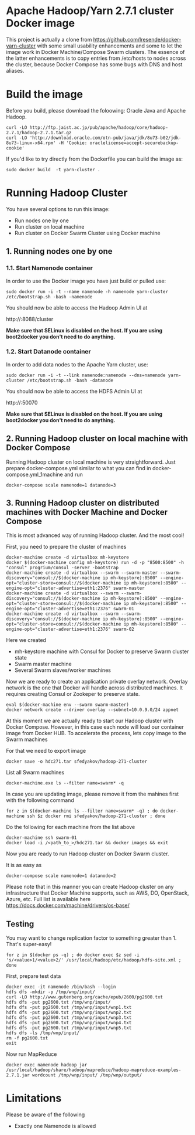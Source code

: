 # Apache Hadoop/Yarn 2.7.1 cluster Docker image
This project is actually a clone from https://github.com/lresende/docker-yarn-cluster with some small usability enhancements and some to let the image work in Docker Machine/Compose Swarm clusters. The essence of the latter enhancements is to copy entries from /etc/hosts to nodes across the cluster, because Docker Compose has some bugs with DNS and host aliases.

# Build the image
Before you build, please download the foloowing: Oracle Java and Apache Hadoop.

```
curl -LO http://ftp.jaist.ac.jp/pub/apache/hadoop/core/hadoop-2.7.1/hadoop-2.7.1.tar.gz
curl -LO 'http://download.oracle.com/otn-pub/java/jdk/8u73-b02/jdk-8u73-linux-x64.rpm' -H 'Cookie: oraclelicense=accept-securebackup-cookie'
```

If you'd like to try directly from the Dockerfile you can build the image as:

```
sudo docker build  -t yarn-cluster .
```
# Running Hadoop Cluster
You have several options to run this image:
- Run nodes one by one
- Run cluster on local machine
- Run cluster on Docker Swarm Cluster using Docker machine

## 1. Running nodes one by one
### 1.1. Start Namenode container

In order to use the Docker image you have just build or pulled use:

```
sudo docker run -i -t --name namenode -h namenode yarn-cluster /etc/bootstrap.sh -bash -namenode
```

You should now be able to access the Hadoop Admin UI at

http://<host>:8088/cluster

**Make sure that SELinux is disabled on the host. If you are using boot2docker you don't need to do anything.**

### 1.2. Start Datanode container

In order to add data nodes to the Apache Yarn cluster, use:

```
sudo docker run -i -t --link namenode:namenode --dns=namenode yarn-cluster /etc/bootstrap.sh -bash -datanode
```

You should now be able to access the HDFS Admin UI at

http://<host>:50070

**Make sure that SELinux is disabled on the host. If you are using boot2docker you don't need to do anything.**

## 2. Running Hadoop cluster on local machine with Docker Compose
Running Hadoop cluster on local machine is very straightforward. Just prepare docker-compose.yml similar to what you can find in docker-compose.yml_1machine and run

```
docker-compose scale namenode=1 datanode=3
```

## 3. Running Hadoop cluster on distributed machines with Docker Machine and Docker Compose
This is most advanced way of running Hadoop cluster. And the most cool!

First, you need to prepare the cluster of machines

```
docker-machine create -d virtualbox mh-keystore
docker $(docker-machine config mh-keystore) run -d -p "8500:8500" -h "consul" progrium/consul -server -bootstrap
docker-machine create -d virtualbox --swarm --swarm-master --swarm-discovery="consul://$(docker-machine ip mh-keystore):8500" --engine-opt="cluster-store=consul://$(docker-machine ip mh-keystore):8500" --engine-opt="cluster-advertise=eth1:2376" swarm-master
docker-machine create -d virtualbox --swarm --swarm-discovery="consul://$(docker-machine ip mh-keystore):8500" --engine-opt="cluster-store=consul://$(docker-machine ip mh-keystore):8500" --engine-opt="cluster-advertise=eth1:2376" swarm-01
docker-machine create -d virtualbox --swarm --swarm-discovery="consul://$(docker-machine ip mh-keystore):8500" --engine-opt="cluster-store=consul://$(docker-machine ip mh-keystore):8500" --engine-opt="cluster-advertise=eth1:2376" swarm-02
```

Here we created
- mh-keystore machine with Consul for Docker to preserve Swarm cluster state
- Swarm master machine
- Several Swarm slaves/worker machines

Now we are ready to create an application private overlay network. Overlay network is the one that Docker will handle across distributed machines. It requires creating Consul or Zookeper to preserve state.

```
eval $(docker-machine env --swarm swarm-master)
docker network create --driver overlay --subnet=10.0.9.0/24 appnet
```

At this moment we are actually ready to start our Hadoop cluster with Docker Compose. However, in this case each node will load our container image from Docker HUB. To accelerate the process, lets copy image to the Swarm machines

For that we need to export image

```
docker save -o hdc271.tar sfedyakov/hadoop-271-cluster
```

List all Swarm machines

```
docker-machine.exe ls --filter name=swarm* -q
```

In case you are updating image, please remove it from the mahines first with the following command

```
for z in $(docker-machine ls --filter name=swarm* -q) ; do docker-machine ssh $z docker rmi sfedyakov/hadoop-271-cluster ; done
```


Do the following for each machine from the list above

```
docker-machine ssh swarm-01
docker load -i /<path_to_>/hdc271.tar && docker images && exit
```

Now you are ready to run Hadoop cluster on Docker Swarm cluster.

It is as easy as

```
docker-compose scale namenode=1 datanode=2
```

Please note that in this manner you can create Hadoop cluster on any infrastructure that Docker Machine supports, such as AWS, DO, OpenStack, Azure, etc. Full list is available here https://docs.docker.com/machine/drivers/os-base/

## Testing

You may want to change replication factor to something greater than 1. That's super-easy!

```
for z in $(docker ps -q) ; do docker exec $z sed -i 's/<value>1/<value>2/' /usr/local/hadoop/etc/hadoop/hdfs-site.xml ; done
```


First, prepare test data

```
docker exec -it namenode /bin/bash --login
hdfs dfs -mkdir -p /tmp/wnp/input/ 
curl -LO http://www.gutenberg.org/cache/epub/2600/pg2600.txt 
hdfs dfs -put pg2600.txt /tmp/wnp/input/ 
hdfs dfs -put pg2600.txt /tmp/wnp/input/wnp1.txt 
hdfs dfs -put pg2600.txt /tmp/wnp/input/wnp2.txt 
hdfs dfs -put pg2600.txt /tmp/wnp/input/wnp3.txt 
hdfs dfs -put pg2600.txt /tmp/wnp/input/wnp4.txt 
hdfs dfs -put pg2600.txt /tmp/wnp/input/wnp5.txt 
hdfs dfs -ls /tmp/wnp/input/
rm -f pg2600.txt
exit
```


Now run MapReduce

```
docker exec namenode hadoop jar /usr/local/hadoop/share/hadoop/mapreduce/hadoop-mapreduce-examples-2.7.1.jar wordcount /tmp/wnp/input/ /tmp/wnp/output/
```

# Limitations
Please be aware of the following
- Exactly one Namenode is allowed
